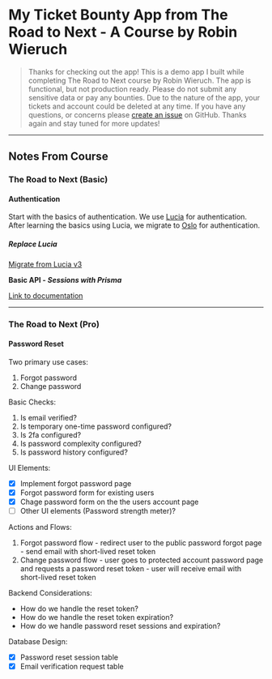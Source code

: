 # My Ticket Bounty App from The Road to Next - A Course by Robin Wieruch

> Thanks for checking out the app! This is a demo app I built while completing The Road to Next course by Robin Wieruch. The app is functional, but not production ready. Please do not submit any sensitive data or pay any bounties. Due to the nature of the app, your tickets and account could be deleted at any time. If you have any questions, or concerns please [create an issue](https://github.com/LaserGods/the-road-to-next-app-v2/issues) on GitHub. Thanks again and stay tuned for more updates!

---

## Notes From Course

### The Road to Next (Basic)

#### Authentication

Start with the basics of authentication. We use [Lucia](https://lucia-auth.com/) for authentication.
After learning the basics using Lucia, we migrate to [Oslo](https://oslojs.dev/) for authentication.

##### Replace Lucia

[Migrate from Lucia v3](https://lucia-auth.com/sessions/migrate-lucia-v3)

**Basic API - _Sessions with Prisma_**

[Link to documentation](https://lucia-auth.com/sessions/basic-api/prisma)

---

### The Road to Next (Pro)

#### Password Reset

Two primary use cases:

1. Forgot password
2. Change password

Basic Checks:

1. Is email verified?
2. Is temporary one-time password configured?
3. Is 2fa configured?
4. Is password complexity configured?
5. Is password history configured?

UI Elements:

- [x] Implement forgot password page
- [x] Forgot password form for existing users
- [x] Chage password form on the the users account page
- [ ] Other UI elements (Password strength meter)?

Actions and Flows:

1. Forgot password flow - redirect user to the public password forgot page - send email with short-lived reset token
2. Change password flow - user goes to protected account password page and requests a password reset token - user will receive email with short-lived reset token

Backend Considerations:

- How do we handle the reset token?
- How do we handle the reset token expiration?
- How do we handle password reset sessions and expiration?

Database Design:

- [x] Password reset session table
- [x] Email verification request table
